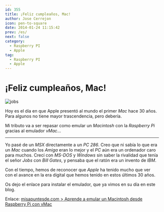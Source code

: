 ```yaml
---
id: 355
title: ¡Feliz cumpleaños, Mac!
author: Jose Cerrejon
icon: pen-to-square
date: 2014-01-24 11:15:42
prev: /es/
next: false
category:
  - Raspberry PI
  - Apple
tag:
  - Raspberry PI
  - Apple
---
```


# ¡Feliz cumpleaños, Mac!

![jobs](/images/2014/01/jobs.jpg)

Hoy es el día en que Apple presentó al mundo el primer *Mac* hace 30 años. Para algunos no tiene mayor trascendencia, pero debería.

Mi tributo va a ser repasar como emular un *Macintosh* con la *Raspberry Pi* gracias al emulador *vMac*...

- - -
Yo pasé de un *MSX* directamente a un *PC 286*. Creo que ni sabía lo que era un *Mac* cuando los *Amiga* eran lo mejor y el *PC* aún era un ordenador caro para muchos. Crecí con *MS-DOS* y *Windows* sin saber la rivalidad que tenía el señor *Jobs* con *Bill Gates*, y pensaba que el ratón era un invento de *IBM*.

Con el tiempo, hemos de reconocer que *Apple* ha tenido mucho que ver con el avance en la era digital que hemos tenido en estos últimos 30 años.

Os dejo el enlace para instalar el emulador, que ya vimos en su día en este blog.

Enlace: [misapuntesde.com > Aprende a emular un Macintosh desde Raspberry Pi con vMac](/post.php?id=249)